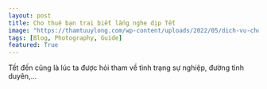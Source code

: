 ```yaml
---
layout: post
title: Cho thuê bạn trai biết lắng nghe dịp Tết
image: "https://thamtuuylong.com/wp-content/uploads/2022/05/dich-vu-cho-thue-nguoi-yeu-1.jpg"
tags: [Blog, Photography, Guide]
featured: True
---
```


Tết đến cũng là lúc ta được hỏi tham về tình trạng sự nghiệp, đường tình duyên,...
